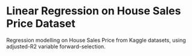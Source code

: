 # Linear Regression on House Sales Price Dataset
Regression modelling on House Sales Price from Kaggle datasets, using adjusted-R2 variable forward-selection.

